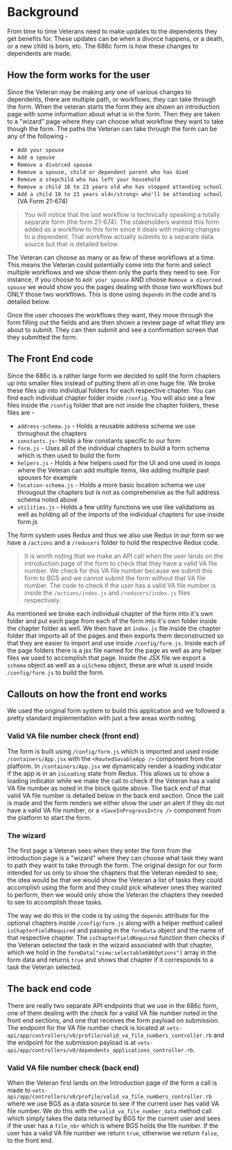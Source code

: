 # Background
From time to time Veterans need to make updates to the dependents they get benefits for. These updates can be when a divorce happens, or a death, or a new child is born, etc. The 686c form is how these changes to dependents are made.

## How the form works for the user

Since the Veteran may be making any one of various changes to dependents, there are multiple path, or workflows, they can take through the form. When the veteran starts the form they are shown an introduction page with some information about what is in the form. Then they are taken to a "wizard" page where they can choose what workflow they want to take though the form. The paths the Veteran can take through the form can be any of the following -

- `Add your spouse`
- `Add a spouse`
- `Remove a divorced spouse`
- `Remove a spouse, child or dependent parent who has died`
- `Remove a stepchild who has left your household`
- `Remove a child 18 to 23 years old who has stopped attending school`
- `Add a child 18 to 23 years old</strong> who'll be attending school` (VA Form 21-674)

> You will notice that the last workflow is technically speaking a totally separate form (the form 21-674). The stakeholders wanted this form added as a workflow to this form since it deals with making changes to a dependent. That workflow actually submits to a separate data source but that is detailed below.

The Veteran can choose as many or as few of these workflows at a time. This means the Veteran could potentially come into the form and select multiple workflows and we show them only the parts they need to see. For instance, if you choose to `Add your spouse` AND choose `Remove a divorced spouse` we would show you the pages dealing with those two workflows but ONLY those two workflows. This is done using `depends` in the code and is detailed below.

Once the user chooses the workflows they want, they move through the form filling out the fields and are then shown a review page of what they are about to submit. They can then submit and see a confirmation screen that they submitted the form.


## The Front End code
Since the 686c is a rather large form we decided to split the form chapters up into smaller files instead of putting them all in one huge file. We broke these files up into individual folders for each respective chapter. You can find each individual chapter folder inside `/config`. You will also see a few files inside the `/config` folder that are not inside the chapter folders, these files are -

- `address-schema.js` - Holds a reusable address schema we use throughout the chapters
- `constants.js`- Holds a few constants specific to our form
- `form.js` - Uses all of the individual chapters to build a form schema which is then used to build the form
- `helpers.js` - Holds a few helpers used for the UI and one used in loops where the Veteran can add multiple items, like adding multiple past spouses for example
- `location-schema.js` - Holds a more basic location schema we use througout the chapters but is not as comprehensive as the full address schema noted above
- `utilities.js` - Holds a few utility functions we use like validations as well as holding all of the imports of the individual chapters for use inside form.js

The form system uses Redux and thus we also use Redux in our form so we have a `/actions` and a `/reducers` folder to hold the respective Redux code.

> It is worth noting that we make an API call when the user lands on the introduction page of the form to check that they have a valid VA file number. We check for this VA file number because we submit this form to BGS and we cannot submit the form without that VA file number. The code to check if the user has a valid VA  file number is inside the `/actions/index.js` and `/reducers/index.js` files respectively.

As mentioned we broke each individual chapter of the form into it's own folder and put each page from each of the form into it's own folder inside the chapter folder as well. We then have an `index.js` file inside the chapter folder that imports all of the pages and then exports them deconstructed so that they are easier to import and use inside `/config/form.js`. Inside each of the page folders there is a jsx file named for the page as well as any helper files we used to accomplish that page. Inside the JSX file we export a `schema` object as well as a `uiSchema` object, these are what is used inside `/config/form.js` to build the form.

## Callouts on how the front end works

We used the original form system to build this application and we followed a pretty standard implementation with just a few areas worth noting.

### Valid VA file number check (front end)

The form is built using `/config/form.js` which is imported and used inside `/containers/App.jsx` with the `<RoutedSavableApp />` component from the platform. In `/containers/App.jsx` we dynamically render a loading indicator if the app is in an `isLoading` state from Redux. This allows us to show a loading indicator while we make the call to check if the Veteran has a valid VA file number as noted in the block quote above. The back end of that valid VA file number is detailed below in the back end section. Once the call is made and the form renders we either show the user an alert if they do not have a valid VA file number, or a `<SaveInProgressIntro />` component from the platform to start the form.

### The wizard
The first page a Veteran sees when they enter the form from the introduction page is a "wizard" where they can choose what task they want to path they want to take through the form. The original design for our form intended for us only to show the chapters that the Veteran needed to see; the idea would be that we would show the Veteran a list of tasks they could accomplish using the form and they could pick whatever ones they wanted to perform, then we would only show the Veteran the chapters they needed to see to accomplish those tasks.

The way we do this in the code is by using the `depends` attribute for the optional chapters inside `/config/form.js` along with a helper method called `isChapterFieldRequired` and passing in the `formData` object and the name of that respective chapter. The `isChapterFieldRequired` function then checks if the Veteran selected the task in the wizard associated with that chapter, which we hold in the `formData["view:selectable686Options"]` array in the form data and returns `true` and shows that chapter if it corresponds to a task the Veteran selected.

## The back end code

There are really two separate API endpoints that we use in the 686c form, one of them dealing with the check for a valid VA file number noted in the front end sections, and one that receives the form payload on submission. The endpoint for the VA file number check is located at `vets-api/app/controllers/v0/profile/valid_va_file_numbers_controller.rb` and the endpoint for the submission payload is at `vets-api/app/controllers/v0/dependents_applications_controller.rb`.

### Valid VA file number check (back end)

When the Veteran first lands on the Introduction page of the form a call is made to `vets-api/app/controllers/v0/profile/valid_va_file_numbers_controller.rb` where we use BGS as a data source to see if the current user has valid VA file number. We do this with the `valid_va_file_number_data` method call which simply takes the data returned by BGS for the current user and sees if the user has a `file_nbr` which is where BGS holds the file number. If the user has a valid VA file number we return `true`, otherwise we return `false`, to the front end.
